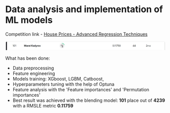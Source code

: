 # Data analysis and implementation of ML models
Competition link - [House Prices - Advanced Regression Techniques](https://www.kaggle.com/c/house-prices-advanced-regression-techniques/overview)

![plot](https://github.com/MaratKadyrov/House_prices/blob/main/image3.jpg)

What has been done:
- Data preprocessing
- Feature engineering
- Models training: XGboost, LGBM, Catboost,
- Hyperparameters tuning with the help of Optuna
- Feature analysis with the 'Feature importances' and 'Permutation importances'
- Best result was achieved with the blending model: __101__ place out of __4239__ with a RMSLE metric __0.11759__
